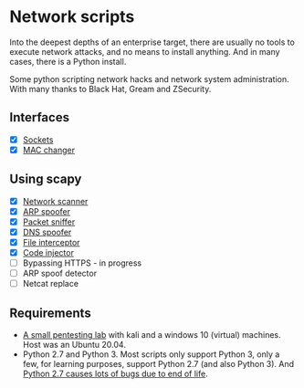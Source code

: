 # Network scripts

Into the deepest depths of an enterprise target, there are usually no tools to execute network attacks, and no means to install anything.
And in many cases, there is a Python install.

Some python scripting network hacks and network system administration.
With many thanks to Black Hat, Gream and ZSecurity.

## Interfaces
- [x] [Sockets](sockets)
- [x] [MAC changer](mac_changer)

## Using scapy
- [x] [Network scanner](network_scanner)
- [x] [ARP spoofer](arp_spoofer)
- [x] [Packet sniffer](packet_sniffer)
- [x] [DNS spoofer](dns_spoofer)
- [x] [File interceptor](file_interceptor) 
- [x] [Code injector](code_injector)
- [ ] Bypassing HTTPS - in progress
- [ ] ARP spoof detector
- [ ] Netcat replace

## Requirements

* [A small pentesting lab](https://github.com/tymyrddin/ymrir/wiki/pentesting-lab.md) with kali and a windows 10 (virtual) machines. Host was an Ubuntu 20.04. 
* Python 2.7 and Python 3. Most scripts only support Python 3, only a few, for learning purposes, support Python 2.7 (and also Python 3). And [Python 2.7 causes lots of bugs due to end of life](https://github.com/tymyrddin/ymrir/wiki/python-2.7-end-of-life.md).
